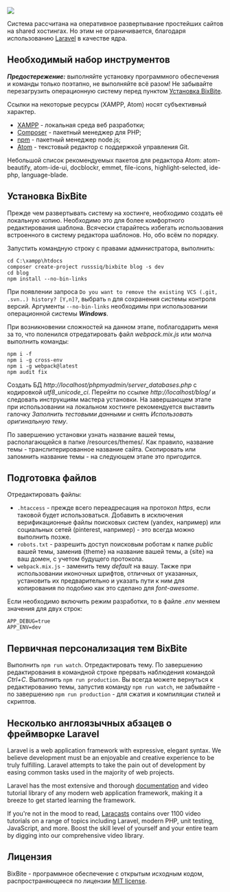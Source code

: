 <img src="https://bixbite.site/logo-git-tmp.png">

Система рассчитана на оперативное развертывание простейших сайтов на shared хостингах. Но этим не ограничивается, благодаря использованию <a href="https://github.com/laravel/laravel">Laravel</a> в качестве ядра.

## Необходимый набор инструментов

***Предостережение:*** выполняйте установку программного обеспечения и команды только поэтапно, не выполняйте всё разом! Не забывайте перезагрузить операционную систему перед пунктом [Установка BixBite](#Установка-bixbite).

Ссылки на некоторые ресурсы (XAMPP, Atom) носят субъективный характер.

- <a href="https://www.apachefriends.org/ru/index.html">XAMPP</a> - локальная среда веб разработки;
- <a href="https://getcomposer.org/Composer-Setup.exe">Composer</a> - пакетный менеджер для PHP;
- <a href="https://nodejs.org/en/download/">npm</a> - пакетный менеджер node.js;
- <a href="https://atom.io/">Atom</a> - текстовый редактор с поддержкой управления Git.

Небольшой список рекомендуемых пакетов для редактора Atom: atom-beautify, atom-ide-ui, docblockr, emmet, file-icons, highlight-selected, 
ide-php, language-blade.

## Установка BixBite

Прежде чем развертывать систему на хостинге, необходимо создать её локальную копию. Необходимо это для более комфортного редактирования шаблона. Всячески старайтесь избегать использования встроенного в систему редактора шаблонов. Но, обо всём по порядку.

Запустить командную строку с правами администратора, выполнить:

```
cd C:\xampp\htdocs
composer create-project russsiq/bixbite blog -s dev
cd blog
npm install --no-bin-links
```

При появлении запроса `Do you want to remove the existing VCS (.git, .svn..) history? [Y,n]?`, выбрать `n` для сохранения системы контроля версий. Аргументы `--no-bin-links` необходимы при использовании операционной системы ***Windows***.

При возникновении сложностей на данном этапе, поблагодарить меня за то, что поленился отредатировать файл *webpack.mix.js* или молча выполнить команды: 

```
npm i -f
npm i -g cross-env
npm i -g webpack@latest
npm audit fix
```

Создать БД *http://localhost/phpmyadmin/server_databases.php* с кодировкой *utf8_unicode_ci*. Перейти по ссылке *http://localhost/blog/* и следовать инструкциям мастера установки. На завершающем этапе при использовании на локальном хостинге рекомендуется выставить галочку *Заполнить тестовыми данными* и снять *Использовать оригинальную тему*.

По завершению установки узнать название вашей темы, располагающейся в папке /resources/themes/. Как правило, название темы - транслитерированное название сайта. Скопировать или запомнить название темы - на следующем этапе это пригодится.

## Подготовка файлов

Отредактировать файлы:
- `.htaccess` - прежде всего переадресация на протокол *https*, если таковой будет использоваться. Добавить в исключения верификационные файлы поисковых систем (yandex, например) или социальных сетей (pinterest, например) - это всегда можно выполнить позже.
- `robots.txt` - разрешить доступ поисковым роботам к папке *public* вашей темы, заменив {theme} на название вашей темы, а {site} на ваш домен, с учетом будущего протокола.
- `webpack.mix.js` - заменить тему *default* на вашу. Также при использовании иконочных шрифтов, отличных от указанных, установить их предварительно и указать пути к ним для копирования по подобию как это сделано для *font-awesome*.

Если необходимо включить режим разработки, то в файле *.env* меняем значения для двух строк:

```
APP_DEBUG=true
APP_ENV=dev
```

## Первичная персонализация тем BixBite

Выполнить `npm run watch`. Отредактировать тему. По завершению редактирования в командной строке прервать наблюдения командой *Ctrl+C*. Выполнить `npm run production`. Вы всегда можете вернуться к редактированию темы, запустив команду `npm run watch`, не забывайте - по завершению `npm run production` - для сжатия и компиляции стилей и скриптов.

## Несколько англоязычных абзацев о фреймворке Laravel

Laravel is a web application framework with expressive, elegant syntax. We believe development must be an enjoyable and creative experience to be truly fulfilling. Laravel attempts to take the pain out of development by easing common tasks used in the majority of web projects.

Laravel has the most extensive and thorough [documentation](https://laravel.com/docs) and video tutorial library of any modern web application framework, making it a breeze to get started learning the framework.

If you're not in the mood to read, [Laracasts](https://laracasts.com) contains over 1100 video tutorials on a range of topics including Laravel, modern PHP, unit testing, JavaScript, and more. Boost the skill level of yourself and your entire team by digging into our comprehensive video library.

## Лицензия

BixBite - программное обеспечение с открытым исходным кодом, распространяющееся по лицензии [MIT license](https://choosealicense.com/licenses/mit/).
